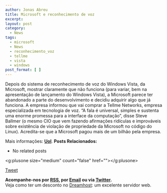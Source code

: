 ```yaml
---
author: Jonas Abreu
title: Microsoft e reconhecimento de voz
excerpt:
layout: post
category:
  - News
tags:
  - microsoft
  - News
  - reconhecimento_voz
  - tellme
  - vista
  - windows
post_format: [ ]
---
```

Depois do sistema de reconhecimento de voz do Windows Vista, da Microsoft, mostrar claramente que não funciona (para variar, bem na apresentação de lançamento do Windows Vista), a Microsoft parece ter abandonado a parte do desenvolvimento e decidiu adquirir algo que já funciona. A empresa informou que vai comprar a Tellme Networks, empresa especializada em tecnologia de voz. “A fala é universal, simples e sustenta uma enorme promessa para a interface da computação”, disse Steve Ballmer (o mesmo CIO que vem fazendo afirmações ridículas e improváveis sobre existência de violação de propriedade da Microsoft no código do Linux). Acredita-se que a Microsoft pagou mais de um bilhão pela empresa.

Mais informações: **[Uol][1]**. 
**Posts Relacionados:** 
*   No related posts

<g:plusone size="medium" count="false" href=""></g:plusone> 

[Tweet][2] 





**Acompanhe-nos por [ RSS][3], por [Email][4] ou via [Twitter][5].**  
Veja como ter um desconto no [Dreamhost][6]: um excelente servidor web.

 [1]: http://tecnologia.uol.com.br/ultnot/reuters/2007/03/14/ult3949u1181.jhtm
 [2]: https://twitter.com/share
 [3]: http://feeds.feedburner.com/VidaGeek
 [4]: http://feedburner.google.com/fb/a/mailverify?uri=VidaGeek&loc=pt_BR
 [5]: http://twitter.com/blogvidageek
 [6]: http://vidageek.net/dreamhost/